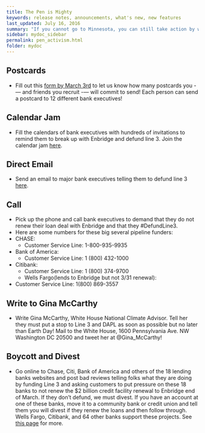 ```yaml
---
title: The Pen is Mighty
keywords: release notes, announcements, what's new, new features
last_updated: July 16, 2016
summary: "If you cannot go to Minnesota, you can still take action by writing and calling."
sidebar: mydoc_sidebar
permalink: pen_activism.html
folder: mydoc
---
```


## Postcards
- Fill out this <a href="https://docs.google.com/forms/d/e/1FAIpQLSeJIEA95L0Pt8xO3w60ti-6kgiNE3ghxdsX9WyTeldoj-y6YA/viewform?eType=EmailBlastContent&eId=bcccfd77-7cae-4ee9-a397-c9a64144d6b6" target="_blank">form by March 3rd</a>
  to let us know how many postcards you -— and friends you recruit -— will commit to send! Each person can send a postcard to 12 different bank executives!
  
## Calendar Jam
- Fill the calendars of bank executives with hundreds of invitations to remind them to break up with Enbridge and defund
line 3. Join the calendar jam <a href="https://stopthemoneypipeline.com/line-3-calendar-jam/?eType=EmailBlastContent&eId=bcccfd77-7cae-4ee9-a397-c9a64144d6b6" target="_blank">here</a>.
  
## Direct Email
- Send an email to major bank executives telling them to defund line 3 <a href="https://stopthemoneypipeline.com/defund-line-3/?emci=c2ca2534-556b-eb11-9889-00155d43c992&emdi=2c15e6eb-556b-eb11-9889-00155d43c992&ceid=4358187&eType=EmailBlastContent&eId=38b643d7-1fcd-4810-94dc-fce8af930fa7" target="_blank">here</a>.

## Call
- Pick up the phone and call bank executives to demand that they do not renew their loan deal with Enbridge and that they #DefundLine3. 
 - Here are some numbers for these big several pipeline funders:
 - CHASE:
   - Customer Service Line: 1-800-935-9935
 - Bank of America:
   - Customer Service Line: 1 (800) 432-1000
 - Citibank:
   - Customer Service Line: 1 (800) 374-9700
   - Wells Fargo(lends to Enbridge but not 3/31 renewal):
- Customer Service Line: 1(800) 869-3557

## Write to Gina McCarthy
- Write Gina McCarthy, White House National Climate Advisor. Tell her they must put a stop to Line 3 and DAPL as soon as possible but no later than Earth Day!
Mail to the White House, 1600 Pennsylvania Ave. NW  Washington DC 20500 and tweet her at @Gina_McCarthy!
  
## Boycott and Divest
- Go online to Chase, Citi, Bank of America and others of the 18 lending banks  websites and post bad reviews telling folks what they are doing by funding Line 3 and asking customers to put pressure on these 18 banks to not renew the $2 billion credit facility renewal to Enbridge end of March.  If they don’t defund, we must divest.  If you have an account at one of these banks, move it to a community bank or credit union and tell them you will divest if they renew the loans and then follow through.  Wells Fargo, Citibank, and 64 other banks support these projects. See <a href="https://mazaskatalks.org/#theboycott" target="_blank"> this page</a> for more.
